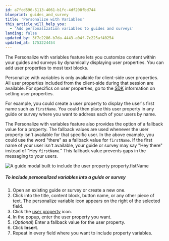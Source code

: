 ```yaml
---
id: a7fcd596-5113-4061-b1fc-4df208fbd744
blueprint: guides_and_survey
title: 'Personalize with Variables'
this_article_will_help_you:
  - 'Add personalization variables to guides and surveys'
landing: false
updated_by: 3f7c2286-b7da-4443-a04f-7c225af40254
updated_at: 1753224454
---
```

The Personalize with variables feature lets you customize content within your guides and surveys by dynamically displaying user properties. You can add user properties to most text blocks. 

Personalize with variables is only available for client-side user properties. All user properties included from the client-side during that session are available. For specifics on user properties, go to the [SDK](/docs/guides-and-surveys/sdk#set-user-properties) information on setting user properties.

For example, you could create a user property to display the user's first name such as `firstName`. You could then place this user property in any guide or survey where you want to address each of your users by name. 

The Personalize with variables feature also provides the option of a fallback value for a property. The fallback values are used whenever the user property isn't available for that specific user. In the above example, you could use the word "there" as a fallback value for `firstName`. If the first name of your user isn't available, your guide or survey may say "Hey there" instead of "Hey `firstName`." This fallback value prevents gaps in the messaging to your users. 

![A guide modal built to include the user property property.fistName](statamic://asset::help_center_conversions::guides-surveys/personalize-with-variables.jpeg)


##### To include personalized variables into a guide or survey

1. Open an existing guide or survey or create a new one.
2. Click into the title, content block, button name, or any other piece of text.
The personalize variable icon appears on the right of the selected field. 
3. Click the [user property](/docs/guides-and-surveys/sdk#set-user-properties) icon.
4. In the popup, enter the user property you want. 
5. (*Optional*) Enter a fallback value for the user property. 
6. Click **Insert**.
7. Repeat in every field where you want to include property variables.